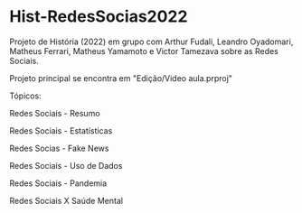 # Hist-RedesSocias2022
Projeto de História (2022) em grupo com Arthur Fudali, Leandro Oyadomari, Matheus Ferrari, Matheus Yamamoto e Victor Tamezava sobre as Redes Sociais.

Projeto principal se encontra em "Edição/Video aula.prproj"

Tópicos: 

Redes Sociais - Resumo

Redes Sociais - Estatísticas

Redes Socias - Fake News

Redes Sociais - Uso de Dados

Redes Sociais - Pandemia

Redes Sociais X Saúde Mental
